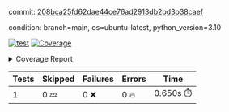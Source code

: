 commit: [208bca25fd62dae44ce76ad2913db2bd3b38caef](https://github.com/rcmdnk/python-template/tree/208bca25fd62dae44ce76ad2913db2bd3b38caef)

condition: branch=main, os=ubuntu-latest, python_version=3.10

[![test](https://github.com/rcmdnk/python-template/actions/workflows/test.yml/badge.svg)](https://github.com/rcmdnk/python-template/actions/runs/5707628383)
<a href="https://github.com/rcmdnk/python-template/blob/208bca25fd62dae44ce76ad2913db2bd3b38caef/README.md"><img alt="Coverage" src="https://img.shields.io/badge/Coverage-100%25-brightgreen.svg" /></a><details><summary>Coverage Report </summary><table><tr><th>File</th><th>Stmts</th><th>Miss</th><th>Cover</th></tr><tbody><tr><td><b>TOTAL</b></td><td><b>1</b></td><td><b>0</b></td><td><b>100%</b></td></tr></tbody></table></details>

| Tests | Skipped | Failures | Errors | Time |
| ----- | ------- | -------- | -------- | ------------------ |
| 1 | 0 :zzz: | 0 :x: | 0 :fire: | 0.650s :stopwatch: |

